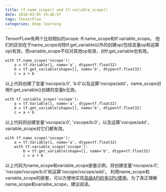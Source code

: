 ```yaml
---
title: tf.name_scope() and tf.variable_scope()
date: 2018-03-05 19:46:57
tags: TensorFlow
categories: deep learning
---
```


TensorFLow有两个比较相似的scope: tf.name_scope和tf.variable_scope。
他们的区别在于name_scope对除tf.get_variable以外的创建op(包括变量op和运算op)有效，而variable_scope不仅对其他op有效，对tf.get_variable也有效。
```
with tf.name_scope('nscope'):
	a = tf.Variable(1, name='a', dtype=tf.float32)
	b = tf.get_variable(shape=[], name='b', dtype=tf.float32)
	c = a + b
```
以上代码创建了变量'nscope/a:0', 'b:0'以及运算'nscope/add'，name_scope对用tf.get_variable()创建的变量b无效。
```
with tf.variable_scope('vscope'):
	a = tf.Variable(1, name='a', dtype=tf.float32)
	b = tf.get_variable(shape=[], name='b', dtype=tf.float32)
	c = a + b
```
以上代码将创建变量'vscope/a:0', 'vscope/b:0'，以及运算'vscope/add'，variable_scope对它们都有效。
```
with tf.name_scope('nscope'):
	a = tf.Variable(1, name='a', dtype=tf.float32)
	with tf.variable_scope('vscope'):
		b = tf.get_variable(shape=[], name='b', dtype=tf.float32)
		c = a + b
```
以上代码为name_scope和variable_scope嵌套示例，将创建变量'nscope/a:0', 'nscope/vscope/b:0'和运算'nscope/vscope/add'。
利用name_scope和variable_scope的嵌套，可以方便地实现[高级API的多GPU使用](http://qi-yao.xyz/2018/03/04/Multi-GPUs/)。为了真正理解name_scope和varialbe_scope，建议阅读。